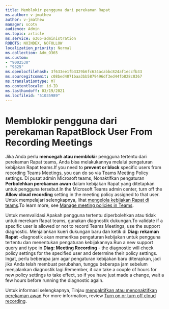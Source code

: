 ```yaml
---
title: Memblokir pengguna dari perekaman Rapat
ms.author: v-jmathew
author: v-jmathew
manager: scotv
audience: Admin
ms.topic: article
ms.service: o365-administration
ROBOTS: NOINDEX, NOFOLLOW
localization_priority: Normal
ms.collection: Adm_O365
ms.custom:
- "9002530"
- "9325"
ms.openlocfilehash: 3f633ee1fb3329b6fc634acabbc824af1eccfb33
ms.sourcegitcommit: c08bed4071baa3bb5879496df3ed44fb828c8367
ms.translationtype: MT
ms.contentlocale: id-ID
ms.lasthandoff: 03/19/2021
ms.locfileid: "51035989"
---
```

# <a name="block-user-from-recording-meetings"></a><span data-ttu-id="867e3-102">Memblokir pengguna dari perekaman Rapat</span><span class="sxs-lookup"><span data-stu-id="867e3-102">Block User From Recording Meetings</span></span>

<span data-ttu-id="867e3-103">Jika Anda perlu **mencegah atau memblokir** pengguna tertentu dari perekaman Rapat teams, Anda bisa melakukannya melalui pengaturan kebijakan Rapat teams.</span><span class="sxs-lookup"><span data-stu-id="867e3-103">If you need to **prevent or block** specific users from recording Teams Meetings, you can do so via Teams Meeting Policy settings.</span></span> <span data-ttu-id="867e3-104">Di pusat admin Microsoft teams, Nonaktifkan pengaturan **Perbolehkan perekaman awan** dalam kebijakan Rapat yang ditetapkan untuk pengguna tersebut.</span><span class="sxs-lookup"><span data-stu-id="867e3-104">In the Microsoft Teams admin center, turn off the **Allow cloud recording** setting in the meeting policy assigned to that user.</span></span> <span data-ttu-id="867e3-105">Untuk mempelajari selengkapnya, lihat [mengelola kebijakan Rapat di teams](https://docs.microsoft.com/microsoftteams/meeting-policies-in-teams#allow-cloud-recording).</span><span class="sxs-lookup"><span data-stu-id="867e3-105">To learn more, see [Manage meeting policies in Teams](https://docs.microsoft.com/microsoftteams/meeting-policies-in-teams#allow-cloud-recording).</span></span>

<span data-ttu-id="867e3-106">Untuk memvalidasi Apakah pengguna tertentu diperbolehkan atau tidak untuk merekam Rapat teams, gunakan diagnostik dukungan.</span><span class="sxs-lookup"><span data-stu-id="867e3-106">To validate if a specific user is allowed or not to record Teams Meetings, use the support diagnostic.</span></span> <span data-ttu-id="867e3-107">Menjalankan kueri dukungan baru dan ketik di **Diag: rekaman Rapat** -diagnostik akan memeriksa pengaturan kebijakan untuk pengguna tertentu dan menentukan pengaturan kebijakannya.</span><span class="sxs-lookup"><span data-stu-id="867e3-107">Run a new support query and type in **Diag: Meeting Recording** - the diagnostic will check policy settings for the specified user and determine their policy settings.</span></span> <span data-ttu-id="867e3-108">Ingat, perlu beberapa jam agar pengaturan kebijakan baru diterapkan, jadi jika Anda telah membuat perubahan, tunggu beberapa jam sebelum menjalankan diagnostik lagi.</span><span class="sxs-lookup"><span data-stu-id="867e3-108">Remember, it can take a couple of hours for new policy settings to take effect, so if you have just made a change, wait a few hours before running the diagnostic again.</span></span>

<span data-ttu-id="867e3-109">Untuk informasi selengkapnya, Tinjau [mengaktifkan atau menonaktifkan perekaman awan](https://docs.microsoft.com/microsoftteams/cloud-recording#turn-on-or-turn-off-cloud-recording).</span><span class="sxs-lookup"><span data-stu-id="867e3-109">For more information, review [Turn on or turn off cloud recording](https://docs.microsoft.com/microsoftteams/cloud-recording#turn-on-or-turn-off-cloud-recording).</span></span>

